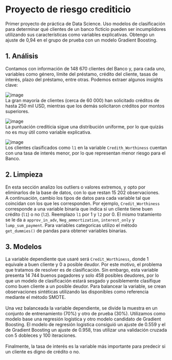 # Proyecto de riesgo crediticio
Primer proyecto de práctica de Data Science. Uso modelos de clasificación para determinar qué clientes de un banco ficticio pueden ser incumplidores utilizando sus características como variables explicativas. Obtengo un ajuste de 0,94 en el grupo de prueba con un modelo Gradient Boosting.
 ## 1. Análisis
 Contamos con información de 148 670 clientes del Banco y, para cada uno, variables como género, límite del préstamo, crédito del cliente, tasas de interés, plazo del préstamo, entre otras. Podemos extraer algunos insights clave:
 
![image](https://github.com/RodrigoCandelaApaza/Proyecto-de-riesgo-crediticio/assets/58021217/b24e0028-ae88-4d73-b4f9-69a07ade845e) \
La gran mayoría de clientes (cerca de 60 000) han solicitado créditos de hasta 250 mil USD, mientras que los demás solicitaron créditos por montos superiores. 

![image](https://github.com/RodrigoCandelaApaza/Proyecto-de-riesgo-crediticio/assets/58021217/e6684b8e-53df-45c0-8d8b-474115c4c89f) \
La puntuación crediticia sigue una distribución uniforme, por lo que quizás no es muy útil como variable explicativa.

![image](https://github.com/RodrigoCandelaApaza/Proyecto-de-riesgo-crediticio/assets/58021217/b5465e80-17ca-4d7e-817d-ee70c65e2322) \
Los clientes clasificados como `l1` en la variable `Credith_Worthiness` cuentan con una tasa de interés menor, por lo que representan menor riesgo para el Banco.
 ## 2. Limpieza
 En esta sección analizo los outliers o valores extremos, y opto por eliminarlos de la base de datos, con lo que restan 15 202 observaciones. \
 A continuación, cambio los tipos de datos para cada variable tal que coincidan con los que les corresponden. Por ejemplo, `Credit_Worthiness` corresponde a una variable binaria que indica si un cliente tiene buen crédito (`l1`) o no (`l2`). Reemplazo `l1` por 1 y `l2` por 0. El mismo tratamiento se le da a `approv_in_adv`, `Neg_ammortization`, `interest_only` y `lump_sum_payment`. Para variables categoricas utilizo el método `get_dummies()` de pandas para obtener variables binarias.
 ## 3. Modelos 
 La variable dependiente que usaré será `Credit_Worthiness`, donde 1 equivale a buen cliente y 0 a posible deudor. Por este motivo, el problema que tratamos de resolver es de clasificación. Sin embargo, esta variable presenta 14 744 buenos pagadores y solo 458 posibles deudores, por lo que un modelo de clasificación estará sesgado y posiblemente clasifique como buen cliente a un posible deudor. Para balancear la variable, se crean observaciones sintéticas utilizando las disponibles como referencia mediante el método SMOTE. \
 \
 Una vez balanceada la variable dependiente, se divide la muestra en un conjunto de entrenamiento (70%) y otro de prueba (30%). Utilizamos como modelo base una regresión logística y otro modelo candidato de Gradient Boosting. El modelo de regresión logística consiguió un ajuste de 0.559 y el de Gradient Boosting un ajuste de 0.958, tras utilizar una validación cruzada con 5 dobleces y 100 iteraciones. \
 \
 Finalmente, la tasa de interés es la variable más importante para predecir si un cliente es digno de crédito o no.
